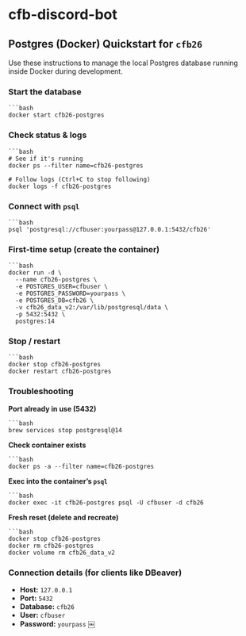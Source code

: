 # cfb-discord-bot


## Postgres (Docker) Quickstart for `cfb26`

Use these instructions to manage the local Postgres database running inside Docker during development.

### Start the database
```
```bash
docker start cfb26-postgres
```

### Check status & logs
```
```bash
# See if it's running
docker ps --filter name=cfb26-postgres

# Follow logs (Ctrl+C to stop following)
docker logs -f cfb26-postgres
```

### Connect with `psql`
```
```bash
psql 'postgresql://cfbuser:yourpass@127.0.0.1:5432/cfb26'
```

### First‑time setup (create the container)
```
```bash
docker run -d \
  --name cfb26-postgres \
  -e POSTGRES_USER=cfbuser \
  -e POSTGRES_PASSWORD=yourpass \
  -e POSTGRES_DB=cfb26 \
  -v cfb26_data_v2:/var/lib/postgresql/data \
  -p 5432:5432 \
  postgres:14
```

### Stop / restart
```
```bash
docker stop cfb26-postgres
docker restart cfb26-postgres
```

### Troubleshooting

**Port already in use (5432)**
```
```bash
brew services stop postgresql@14
```

**Check container exists**
```
```bash
docker ps -a --filter name=cfb26-postgres
```

**Exec into the container’s `psql`**
```
```bash
docker exec -it cfb26-postgres psql -U cfbuser -d cfb26
```

**Fresh reset (delete and recreate)**
```
```bash
docker stop cfb26-postgres
docker rm cfb26-postgres
docker volume rm cfb26_data_v2
```

### Connection details (for clients like DBeaver)

- **Host:** `127.0.0.1`
- **Port:** `5432`
- **Database:** `cfb26`
- **User:** `cfbuser`
- **Password:** `yourpass`
￼